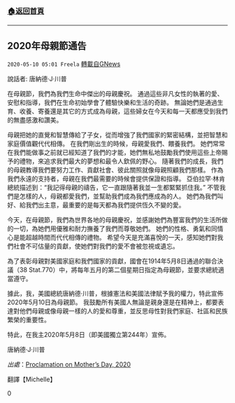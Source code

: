 ###  [:house:返回首頁](https://github.com/ourhimalayas/txt)
---

## 2020年母親節通告
`2020-05-10 05:01 Freela` [轉載自GNews](https://gnews.org/zh-hant/199188/)

說話者: 唐納德·J·川普

在母親節，我們為我們生命中傑出的母親慶祝。 通過這些非凡女性的執著的愛、安慰和指導，我們在生命初始學會了體驗快樂和生活的奇跡。 無論她們是通過生育、收養、寄養還是其它的方式成為母親，這些婦女在今天和每一天都應受到我們的無盡感激和讚美。

母親把她的直覺和智慧傳給了子女，從而增強了我們國家的緊密結構，並把智慧和家庭價值觀代代相傳。 在我們剛出生的時候，母親愛我們、餵養我們。 她們常常在我們能做事之前就已經知道了我們的才能，她們無私地鼓勵我們使用這些上帝賜予的禮物，來追求我們最大的夢想和最令人欽佩的野心。 隨著我們的成長，我們的母親教導我們要努力工作、貢獻社會、彼此關照就像母親照顧我們那樣。 作為我們永遠的支持者，母親在我們最需要的時候會提供保證和指導。 亞伯拉罕·林肯總統描述到：“我記得母親的禱告，它一直跟隨著我並一生都緊緊抓住我。” 不管我們是怎樣的人，母親都愛我們，並幫助我們成為我們應成為的人。 她們為我們叫好、給我們出主意，最重要的是每天都為我們提供恆久不變的愛。

今天，在母親節，我們為世界各地的母親慶祝，並感謝她們為豐富我們的生活所做的一切，為她們用優雅和耐力撫養了我們而尊敬她們。 她們的性格、勇氣和同情心是能超越時間而代代相傳的禮物。 希望今天是充滿喜悅的一天，感知她們對我們社會不可估量的貢獻，使她們對我們的愛不會被忽視或遺忘。

為了表彰母親對美國家庭和我們國家的貢獻，國會在1914年5月8日通過的聯合決議（38 Stat.770）中，將每年五月的第二個星期日指定為母親節，並要求總統適當遵守。

據此，我，美國總統唐納德·川普，根據憲法和美國法律賦予我的權力，特此宣佈2020年5月10日為母親節。 我鼓勵所有美國人無論是親身還是在精神上，都要表達對他們母親或像母親一樣的人的愛和尊重，並反思母性對我們家庭、社區和民族繁榮的重要性。

特此，在我主2020年5月8日（即美國獨立第244年）宣佈。

唐納德·J·川普

*出處*：[Proclamation on Mother’s Day, 2020](https://www.whitehouse.gov/presidential-actions/proclamation-mothers-day-2020/)

翻譯【Michelle】

0
